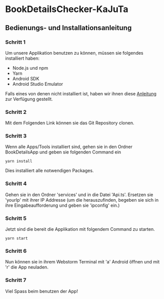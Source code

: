 # BookDetailsChecker-KaJuTa

## Bedienungs- und Installationsanleitung

### Schritt 1
Um unsere Applikation benutzen zu können, müssen sie folgendes installiert haben:
- Node.js und npm
- Yarn
- Android SDK
- Android Studio Emulator

Falls eines von denen nicht installiert ist, haben wir ihnen diese [Anleitung](https://noseryp-my.sharepoint.com/my?id=%2Fpersonal%2Fkatarina%5Fgovedarica%5Fnoseryoung%5Fcom%2FDocuments%2FAnlagen%2F03%5FVorbereitungsarbeiten%2D335%5FZH%2Epdf&parent=%2Fpersonal%2Fkatarina%5Fgovedarica%5Fnoseryoung%5Fcom%2FDocuments%2FAnlagen) zur Verfügung gestellt.

### Schritt 2
Mit dem Folgenden Link können sie das Git Repository clonen.

### Schritt 3
Wenn alle Apps/Tools installiert sind, gehen sie in den Ordner BookDetailsApp und geben sie folgenden Command ein

```
yarn install
```
Dies installiert alle notwendigen Packages.

### Schritt 4
Gehen sie in den Ordner 'services' und in die Datei 'Api.ts'. Ersetzen sie 'yourIp' mit ihrer IP Addresse (um die herauszufinden, begeben sie sich in ihre Eingabeaufforderung und geben sie 'ipconfig' ein.)

### Schritt 5
Jetzt sind die bereit die Applikation mit folgendem Command zu starten. 

```
yarn start
```

### Schritt 6
Nun können sie in ihrem Webstorm Terminal mit 'a' Android öffnen und mit 'r' die App neuladen.

### Schritt 7
Viel Spass beim benutzen der App! 
